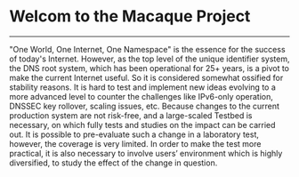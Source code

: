 # Welcom to the Macaque Project
------

"One World, One Internet, One Namespace" is the essence for the success of today's Internet. 
However, as the top level of the unique identifier system, the DNS root system, which has 
been operational for 25+ years, is a pivot to make the current Internet useful. So it is
considered somewhat ossified for stability reasons. It is hard to test and implement new 
ideas evolving to a more advanced level to counter the challenges like IPv6-only operation,
DNSSEC key rollover, scaling issues, etc. Because changes to the current production system
are not risk-free, and a large-scaled Testbed is necessary, on which fully tests and studies
on the impact can be carried out. It is possible to pre-evaluate such a change in a laboratory
test, however, the coverage is very limited. In order to make the test more practical, it is 
also necessary to involve users’ environment which is highly diversified, to study the effect
of the change in question. 
